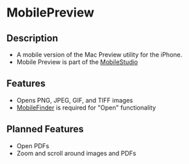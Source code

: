 # MobilePreview #
## Description ##
  * A mobile version of the Mac Preview utility for the iPhone.
  * Mobile Preview is part of the [MobileStudio](http://code.google.com/p/mobilestudio/)

## Features ##
  * Opens PNG, JPEG, GIF, and TIFF images
  * [MobileFinder](http://code.google.com/p/mobilefinder/) is required for "Open" functionality

## Planned Features ##
  * Open PDFs
  * Zoom and scroll around images and PDFs
